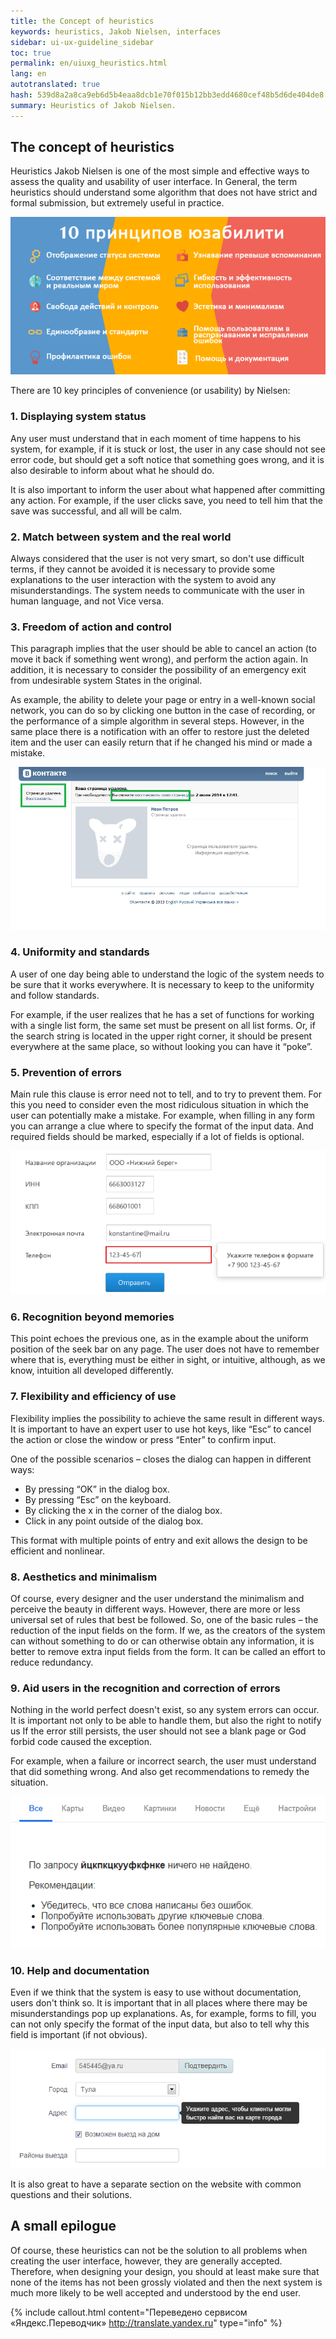 ```yaml
---
title: the Concept of heuristics
keywords: heuristics, Jakob Nielsen, interfaces
sidebar: ui-ux-guideline_sidebar
toc: true
permalink: en/uiuxg_heuristics.html
lang: en
autotranslated: true
hash: 539d8a2a8ca9eb6d5b4eaa8dcb1e70f015b12bb3edd4680cef48b5d6de404de8
summary: Heuristics of Jakob Nielsen.
---
```


## The concept of heuristics

Heuristics Jakob Nielsen is one of the most simple and effective ways to assess the quality and usability of user interface. In General, the term heuristics should understand some algorithm that does not have strict and formal submission, but extremely useful in practice.

![10 usability principles](/images/pages/guides/ui-ux-guideline/uiuxg_heuristics/1.png)

There are 10 key principles of convenience (or usability) by Nielsen:

### 1. Displaying system status

Any user must understand that in each moment of time happens to his system, for example, if it is stuck or lost, the user in any case should not see error code, but should get a soft notice that something goes wrong, and it is also desirable to inform about what he should do.

It is also important to inform the user about what happened after committing any action. For example, if the user clicks save, you need to tell him that the save was successful, and all will be calm.

### 2. Match between system and the real world

Always considered that the user is not very smart, so don't use difficult terms, if they cannot be avoided it is necessary to provide some explanations to the user interaction with the system to avoid any misunderstandings. The system needs to communicate with the user in human language, and not Vice versa.

### 3. Freedom of action and control

This paragraph implies that the user should be able to cancel an action (to move it back if something went wrong), and perform the action again. In addition, it is necessary to consider the possibility of an emergency exit from undesirable system States in the original.

As example, the ability to delete your page or entry in a well-known social network, you can do so by clicking one button in the case of recording, or the performance of a simple algorithm in several steps. However, in the same place there is a notification with an offer to restore just the deleted item and the user can easily return that if he changed his mind or made a mistake.

![Button cancels the action](/images/pages/guides/ui-ux-guideline/uiuxg_heuristics/2.png)

### 4. Uniformity and standards

A user of one day being able to understand the logic of the system needs to be sure that it works everywhere. It is necessary to keep to the uniformity and follow standards.

For example, if the user realizes that he has a set of functions for working with a single list form, the same set must be present on all list forms. Or, if the search string is located in the upper right corner, it should be present everywhere at the same place, so without looking you can have it “poke”.

### 5. Prevention of errors

Main rule this clause is error need not to tell, and to try to prevent them. For this you need to consider even the most ridiculous situation in which the user can potentially make a mistake. For example, when filling in any form you can arrange a clue where to specify the format of the input data. And required fields should be marked, especially if a lot of fields is optional.

![Tooltip format](/images/pages/guides/ui-ux-guideline/uiuxg_heuristics/3.png)

### 6. Recognition beyond memories

This point echoes the previous one, as in the example about the uniform position of the seek bar on any page. The user does not have to remember where that is, everything must be either in sight, or intuitive, although, as we know, intuition all developed differently.

### 7. Flexibility and efficiency of use

Flexibility implies the possibility to achieve the same result in different ways. It is important to have an expert user to use hot keys, like “Esc” to cancel the action or close the window or press “Enter” to confirm input.

One of the possible scenarios – closes the dialog can happen in different ways:

* By pressing “OK” in the dialog box.
* By pressing “Esc” on the keyboard.
* By clicking the x in the corner of the dialog box.
* Click in any point outside of the dialog box.

This format with multiple points of entry and exit allows the design to be efficient and nonlinear.

### 8. Aesthetics and minimalism

Of course, every designer and the user understand the minimalism and perceive the beauty in different ways. However, there are more or less universal set of rules that best be followed. So, one of the basic rules – the reduction of the input fields on the form. If we, as the creators of the system can without something to do or can otherwise obtain any information, it is better to remove extra input fields from the form. It can be called an effort to reduce redundancy.

### 9. Aid users in the recognition and correction of errors

Nothing in the world perfect doesn't exist, so any system errors can occur. It is important not only to be able to handle them, but also the right to notify us If the error still persists, the user should not see a blank page or God forbid code caused the exception.

For example, when a failure or incorrect search, the user must understand that did something wrong. And also get recommendations to remedy the situation.

![An indication of the error and recommendations to fix](/images/pages/guides/ui-ux-guideline/uiuxg_heuristics/4.png)

### 10. Help and documentation

Even if we think that the system is easy to use without documentation, users don't think so. It is important that in all places where there may be misunderstandings pop up explanations. As, for example, forms to fill, you can not only specify the format of the input data, but also to tell why this field is important (if not obvious).

![Tooltip hint](/images/pages/guides/ui-ux-guideline/uiuxg_heuristics/5.png)

It is also great to have a separate section on the website with common questions and their solutions.

## A small epilogue

Of course, these heuristics can not be the solution to all problems when creating the user interface, however, they are generally accepted. Therefore, when designing your design, you should at least make sure that none of the items has not been grossly violated and then the next system is much more likely to be well accepted and understood by the end user.



{% include callout.html content="Переведено сервисом «Яндекс.Переводчик» <http://translate.yandex.ru>" type="info" %}